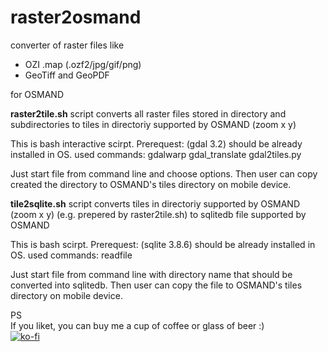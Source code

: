 # raster2osmand
converter of raster files like
- OZI .map (.ozf2/jpg/gif/png)
- GeoTiff and GeoPDF

for OSMAND

**raster2tile.sh** script converts all raster files stored in directory and subdirectories
to tiles in directoriy supported by OSMAND (zoom x y)

This is bash interactive scirpt.
Prerequest: (gdal 3.2) should be already installed in OS.
used commands: gdalwarp gdal_translate gdal2tiles.py

Just start file from command line and choose options.
Then user can copy created the directory to OSMAND's tiles directory on mobile device.

**tile2sqlite.sh** script converts tiles in directoriy supported by OSMAND (zoom x y)
(e.g. prepered by raster2tile.sh) to sqlitedb file supported by OSMAND

This is bash scirpt.
Prerequest: (sqlite 3.8.6) should be already installed in OS.
used commands: readfile


Just start file from command line with directory name that should be converted into sqlitedb.
Then user can copy the file to OSMAND's tiles directory on mobile device.

PS</br>
If you liket, you can buy me a cup of coffee or glass of beer :)</br>
[![ko-fi](https://ko-fi.com/img/githubbutton_sm.svg)](https://ko-fi.com/R6R6BYXLF)
